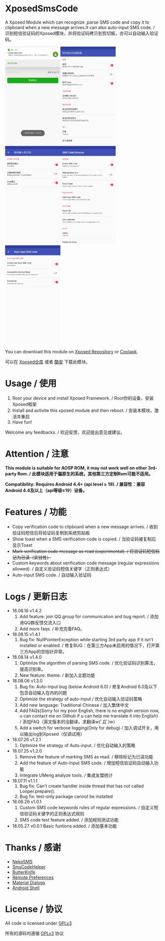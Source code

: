 # XposedSmsCode
A Xposed Module which can recognize ,parse SMS code and copy it to clipboard when a new message arrives.It can also auto-input SMS code. / 识别短信验证码的Xposed模块，并将验证码拷贝到剪切板，亦可以自动输入验证码。

<img src="ss/ss_01.png" width="180"/><img src="ss/ss_02.jpg" width="180"/><img src="ss/ss_03.jpg" width="180"/><img src="ss/ss_04.jpg" width="180"/><img src="ss/ss_05.jpg" width="180"/>

You can download this module on [Xposed Repository](http://repo.xposed.info/module/com.github.tianma8023.xposed.smscode) or [Coolapk](https://www.coolapk.com/apk/com.github.tianma8023.xposed.smscode). 

可以在 [Xposed仓库](http://repo.xposed.info/module/com.github.tianma8023.xposed.smscode) 或者 [酷安](https://www.coolapk.com/apk/com.github.tianma8023.xposed.smscode) 下载此模块。

# Usage / 使用
1. Root your device and install Xposed Framework. / Root你的设备，安装Xposed框架
2. Install and activite this xposed module and then reboot. / 安装本模块，激活并重启
3. Have fun!

Welcome any feedbacks. / 欢迎反馈，欢迎提出意见或建议。

# Attention / 注意
**This module is suitable for AOSP ROM, it may not work well on other 3rd-party Rom. / 此模块适用于偏原生的系统，其他第三方定制Rom可能不适用。**

**Compatibility: Requires Android 4.4+ (api level ≥ 19). / 兼容性：兼容 Android 4.4及以上（api等级≥19）设备。**

# Features / 功能
- Copy verification code to clipboard when a new message arrives. / 收到验证码短信后将验证码复制到系统剪贴板
- Show toast when a SMS verification code is copied. / 当验证码被复制后显示Toast
- <s>Mark verification code message as read (experimental). / 将验证码短信标记为已读（实验性）</s>
- Custom keywords about verification code message (regular expressions allowed). / 自定义验证码短信关键字（正则表达式）
- Auto-input SMS code. / 自动输入验证码

# Logs / 更新日志
- 18.08.16 v1.4.2
  1. Add feature: join QQ group for communication and bug report. / 添加进QQ群反馈交流入口
  2. Add more faqs. / 补充完善FAQ。
- 18.08.15 v1.4.1
  1. Bug fix: NullPointerException while starting 3rd party app if it isn't installed or enabled. / 修复BUG：在第三方App未启用的情况下，打开第三方App的空指针异常。
- 18.08.14 v1.4.0
  1. Optimize the algorithm of parsing SMS code. / 优化验证码识别算法，提高识别率。
  2. New feature: theme. / 新加入主题功能
- 18.08.06 v1.3.0
  1. Bug fix: Auto-input bug (below Android 6.0) / 修复Android 6.0及以下包含自动输入在内的问题
  2. Optimize the strategy of auto-input / 优化自动输入验证码策略
  3. Add new language: Traditional Chinese / 加入繁体中文
  4. Add FAQs(Sorry for my poor English, there is no english version now, u can contact me on Github if u can help me translate it into English) / 添加FAQ（英文版本的没翻译，求翻译w(ﾟДﾟ)w）
  5. Add a switch for verbose logging(Only for debug) / 加入调试开关，用以输出log到Xposed（仅调试用）
- 18.07.26 v1.2.1
  1. Optimize the strategy of Auto-input. / 优化自动输入的策略
- 18.07.25 v1.2.0
  1. Remove the feature of marking SMS as read. / 移除标记为已读功能
  2. Add the feature of Auto-Input SMS code. / 增加短信验证码自动输入功能
  3. Integrate UMeng analyze tools. / 集成友盟统计
- 18.07.11 v1.1.1
  1. Bug fix: Can't create handler inside thread that has not called Looper.prepare().
  2. Bug fix: test-only package cannot be installed
- 18.06.26 v1.0.1 
  1. Custom SMS code keywords rules of regular expressions. / 自定义短信验证码关键字的正则表达式规则
  2. SMS code test feature added. / 添加规则测试功能
- 18.05.27 v0.0.1 Basic funtions added. / 添加基本功能

# Thanks / 感谢
- [NekoSMS](https://github.com/apsun/NekoSMS)
- [SmsCodeHelper](https://github.com/drakeet/SmsCodeHelper)
- [ButterKnife](https://github.com/JakeWharton/butterknife)
- [Remote Preferences](https://github.com/apsun/RemotePreferences)
- [Material Dialogs](https://github.com/afollestad/material-dialogs)
- [Android Shell](https://github.com/jaredrummler/AndroidShell)

# License / 协议
All code is licensed under [GPLv3](https://www.gnu.org/licenses/gpl-3.0.txt) 

所有的源码均遵循 [GPLv3](https://www.gnu.org/licenses/gpl-3.0.txt) 协议